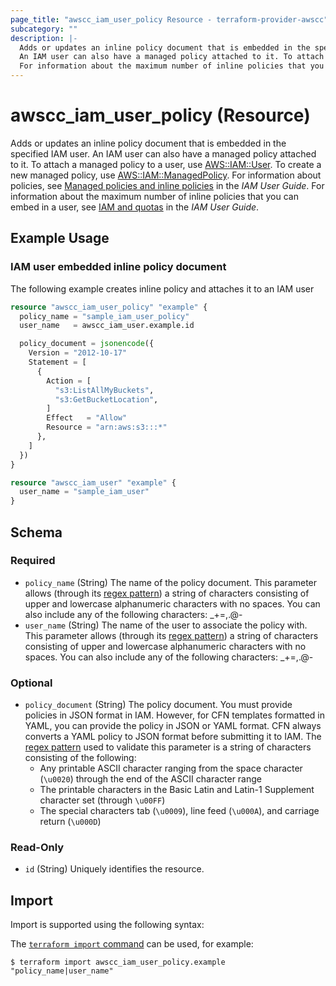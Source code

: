 ```yaml
---
page_title: "awscc_iam_user_policy Resource - terraform-provider-awscc"
subcategory: ""
description: |-
  Adds or updates an inline policy document that is embedded in the specified IAM user.
  An IAM user can also have a managed policy attached to it. To attach a managed policy to a user, use AWS::IAM::User https://docs.aws.amazon.com/AWSCloudFormation/latest/UserGuide/aws-properties-iam-user.html. To create a new managed policy, use AWS::IAM::ManagedPolicy https://docs.aws.amazon.com/AWSCloudFormation/latest/UserGuide/aws-resource-iam-managedpolicy.html. For information about policies, see Managed policies and inline policies https://docs.aws.amazon.com/IAM/latest/UserGuide/policies-managed-vs-inline.html in the IAM User Guide.
  For information about the maximum number of inline policies that you can embed in a user, see IAM and quotas https://docs.aws.amazon.com/IAM/latest/UserGuide/reference_iam-quotas.html in the IAM User Guide.
---
```


# awscc_iam_user_policy (Resource)

Adds or updates an inline policy document that is embedded in the specified IAM user.
 An IAM user can also have a managed policy attached to it. To attach a managed policy to a user, use [AWS::IAM::User](https://docs.aws.amazon.com/AWSCloudFormation/latest/UserGuide/aws-properties-iam-user.html). To create a new managed policy, use [AWS::IAM::ManagedPolicy](https://docs.aws.amazon.com/AWSCloudFormation/latest/UserGuide/aws-resource-iam-managedpolicy.html). For information about policies, see [Managed policies and inline policies](https://docs.aws.amazon.com/IAM/latest/UserGuide/policies-managed-vs-inline.html) in the *IAM User Guide*.
 For information about the maximum number of inline policies that you can embed in a user, see [IAM and quotas](https://docs.aws.amazon.com/IAM/latest/UserGuide/reference_iam-quotas.html) in the *IAM User Guide*.

## Example Usage

### IAM user embedded inline policy document

The following example creates inline policy and attaches it to an IAM user

```terraform
resource "awscc_iam_user_policy" "example" {
  policy_name = "sample_iam_user_policy"
  user_name   = awscc_iam_user.example.id

  policy_document = jsonencode({
    Version = "2012-10-17"
    Statement = [
      {
        Action = [
          "s3:ListAllMyBuckets",
          "s3:GetBucketLocation",
        ]
        Effect   = "Allow"
        Resource = "arn:aws:s3:::*"
      },
    ]
  })
}

resource "awscc_iam_user" "example" {
  user_name = "sample_iam_user"
}
```

<!-- schema generated by tfplugindocs -->
## Schema

### Required

- `policy_name` (String) The name of the policy document.
 This parameter allows (through its [regex pattern](https://docs.aws.amazon.com/http://wikipedia.org/wiki/regex)) a string of characters consisting of upper and lowercase alphanumeric characters with no spaces. You can also include any of the following characters: _+=,.@-
- `user_name` (String) The name of the user to associate the policy with.
 This parameter allows (through its [regex pattern](https://docs.aws.amazon.com/http://wikipedia.org/wiki/regex)) a string of characters consisting of upper and lowercase alphanumeric characters with no spaces. You can also include any of the following characters: _+=,.@-

### Optional

- `policy_document` (String) The policy document.
 You must provide policies in JSON format in IAM. However, for CFN templates formatted in YAML, you can provide the policy in JSON or YAML format. CFN always converts a YAML policy to JSON format before submitting it to IAM.
 The [regex pattern](https://docs.aws.amazon.com/http://wikipedia.org/wiki/regex) used to validate this parameter is a string of characters consisting of the following:
  +  Any printable ASCII character ranging from the space character (``\u0020``) through the end of the ASCII character range
  +  The printable characters in the Basic Latin and Latin-1 Supplement character set (through ``\u00FF``)
  +  The special characters tab (``\u0009``), line feed (``\u000A``), and carriage return (``\u000D``)

### Read-Only

- `id` (String) Uniquely identifies the resource.

## Import

Import is supported using the following syntax:

The [`terraform import` command](https://developer.hashicorp.com/terraform/cli/commands/import) can be used, for example:

```shell
$ terraform import awscc_iam_user_policy.example "policy_name|user_name"
```